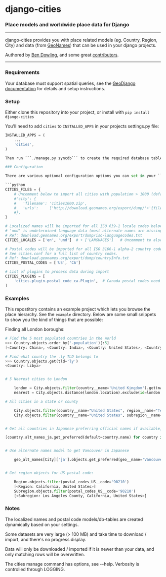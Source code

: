 # django-cities
### Place models and worldwide place data for Django

----

django-cities provides you with place related models (eg. Country, Region, City) and data (from [GeoNames](http://www.geonames.org/)) that can be used in your django projects.

Authored by [Ben Dowling](http://www.coderholic.com), and some great [contributors](https://github.com/coderholic/django-cities/contributors).

----

### Requirements

Your database must support spatial queries, see the [GeoDjango documentation](https://docs.djangoproject.com/en/dev/ref/contrib/gis/) for details and setup instructions.


### Setup

Either clone this repository into your project, or install with ```pip install django-cities```

You'll need to add ```cities``` to ```INSTALLED_APPS``` in your projects settings.py file:

```python
INSTALLED_APPS = (
    ...
    'cities',
)

Then run ```./manage.py syncdb``` to create the required database tables, and ```./manage.py cities --import=all``` to import all of the place data. **NOTE:** This can take a long time.

### Configuration

There are various optional configuration options you can set in your ```settings.py```:

```python
CITIES_FILES = {
    # Uncomment below to import all cities with population > 1000 (default is > 5000)
    #'city': {
    #   'filename': 'cities1000.zip',
    #   'urls':     ['http://download.geonames.org/export/dump/'+'{filename}']
    #},
}

# Localized names will be imported for all ISO 639-1 locale codes below.
# 'und' is undetermined language data (most alternate names are missing a lang tag).
# Ref: download.geonames.org/export/dump/iso-languagecodes.txt
CITIES_LOCALES = ['en', 'und']  # + ['LANGUAGES']   # Uncomment to also include languages from your settings

# Postal codes will be imported for all ISO 3166-1 alpha-2 country codes below.
# See cities.conf for a full list of country codes.
# Ref: download.geonames.org/export/dump/countryInfo.txt
CITIES_POSTAL_CODES = ['US', 'CA']

# List of plugins to process data during import
CITIES_PLUGINS = [
    'cities.plugin.postal_code_ca.Plugin',  # Canada postal codes need region codes remapped to match geonames
]
```

### Examples

This repostitory contains an example project which lets you browse the place hierarchy. See the ```example``` directory. Below are some small snippets to show you the kind of things that are possible:

Finding all London boroughs:

```python
# Find the 5 most populated countries in the World
>>> Country.objects.order_by('-population')[:5]
[<Country: China>, <Country: India>, <Country: United States>, <Country: Indonesia>, <Country: Brazil>]

# Find what country the .ly TLD belongs to
>>> Country.objects.get(tld='ly')
<Country: Libya>


# 5 Nearest cities to London

    london = City.objects.filter(country__name='United Kingdom').get(name='London')
    nearest = City.objects.distance(london.location).exclude(id=london.id).order_by('distance')[:5]

# All cities in a state or county

    City.objects.filter(country__name="United States", region__name="Texas")
    City.objects.filter(country__name="United States", subregion__name="Orange County")


# Get all countries in Japanese preferring official names if available, fallback on ASCII names:

[country.alt_names_ja.get_preferred(default=country.name) for country in Country.objects.all()]


# Use alternate names model to get Vancouver in Japanese

    geo_alt_names[City]['ja'].objects.get_preferred(geo__name='Vancouver', default='Vancouver')


# Get region objects for US postal code:

    Region.objects.filter(postal_codes_US__code='90210')
    [<Region: California, United States>]
    Subregion.objects.filter(postal_codes_US__code='90210')
    [<Subregion: Los Angeles County, California, United States>]

```

### Notes

The localized names and postal code models/db-tables are created dynamically based on your settings.

Some datasets are very large (> 100 MB) and take time to download / import, and there's no progress display.

Data will only be downloaded / imported if it is newer than your data, and only matching rows will be overwritten.

The cities manage command has options, see --help.  Verbosity is controlled through LOGGING.
